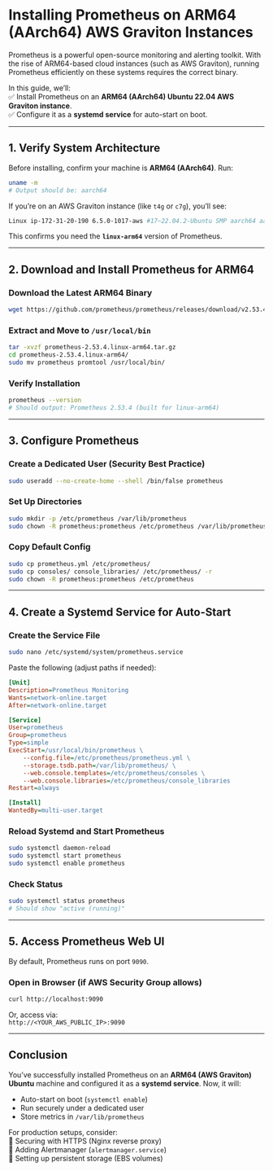 # **Installing Prometheus on ARM64 (AArch64) AWS Graviton Instances**  

Prometheus is a powerful open-source monitoring and alerting toolkit. With the rise of ARM64-based cloud instances (such as AWS Graviton), running Prometheus efficiently on these systems requires the correct binary.  

In this guide, we’ll:  
✅ Install Prometheus on an **ARM64 (AArch64) Ubuntu 22.04 AWS Graviton instance**.  
✅ Configure it as a **systemd service** for auto-start on boot.  

---

## **1. Verify System Architecture**  
Before installing, confirm your machine is **ARM64 (AArch64)**. Run:  
```sh
uname -m
# Output should be: aarch64
```

If you’re on an AWS Graviton instance (like `t4g` or `c7g`), you’ll see:  
```sh
Linux ip-172-31-20-190 6.5.0-1017-aws #17~22.04.2-Ubuntu SMP aarch64 aarch64 aarch64 GNU/Linux
```
This confirms you need the **`linux-arm64`** version of Prometheus.  

---

## **2. Download and Install Prometheus for ARM64**  

### **Download the Latest ARM64 Binary**  
```sh
wget https://github.com/prometheus/prometheus/releases/download/v2.53.4/prometheus-2.53.4.linux-arm64.tar.gz
```

### **Extract and Move to `/usr/local/bin`**  
```sh
tar -xvzf prometheus-2.53.4.linux-arm64.tar.gz
cd prometheus-2.53.4.linux-arm64/
sudo mv prometheus promtool /usr/local/bin/
```

### **Verify Installation**  
```sh
prometheus --version
# Should output: Prometheus 2.53.4 (built for linux-arm64)
```

---

## **3. Configure Prometheus**  

### **Create a Dedicated User (Security Best Practice)**  
```sh
sudo useradd --no-create-home --shell /bin/false prometheus
```

### **Set Up Directories**  
```sh
sudo mkdir -p /etc/prometheus /var/lib/prometheus
sudo chown -R prometheus:prometheus /etc/prometheus /var/lib/prometheus
```

### **Copy Default Config**  
```sh
sudo cp prometheus.yml /etc/prometheus/
sudo cp consoles/ console_libraries/ /etc/prometheus/ -r
sudo chown -R prometheus:prometheus /etc/prometheus
```

---

## **4. Create a Systemd Service for Auto-Start**  

### **Create the Service File**  
```sh
sudo nano /etc/systemd/system/prometheus.service
```

Paste the following (adjust paths if needed):  
```ini
[Unit]
Description=Prometheus Monitoring
Wants=network-online.target
After=network-online.target

[Service]
User=prometheus
Group=prometheus
Type=simple
ExecStart=/usr/local/bin/prometheus \
    --config.file=/etc/prometheus/prometheus.yml \
    --storage.tsdb.path=/var/lib/prometheus/ \
    --web.console.templates=/etc/prometheus/consoles \
    --web.console.libraries=/etc/prometheus/console_libraries
Restart=always

[Install]
WantedBy=multi-user.target
```

### **Reload Systemd and Start Prometheus**  
```sh
sudo systemctl daemon-reload
sudo systemctl start prometheus
sudo systemctl enable prometheus
```

### **Check Status**  
```sh
sudo systemctl status prometheus
# Should show "active (running)"
```

---

## **5. Access Prometheus Web UI**  
By default, Prometheus runs on port `9090`.  

### **Open in Browser (if AWS Security Group allows)**  
```sh
curl http://localhost:9090
```
Or, access via:  
`http://<YOUR_AWS_PUBLIC_IP>:9090`

---

## **Conclusion**  
You’ve successfully installed Prometheus on an **ARM64 (AWS Graviton) Ubuntu** machine and configured it as a **systemd service**. Now, it will:  
- Auto-start on boot (`systemctl enable`)  
- Run securely under a dedicated user  
- Store metrics in `/var/lib/prometheus`  

For production setups, consider:  
🔹 Securing with HTTPS (Nginx reverse proxy)  
🔹 Adding Alertmanager (`alertmanager.service`)  
🔹 Setting up persistent storage (EBS volumes)  

